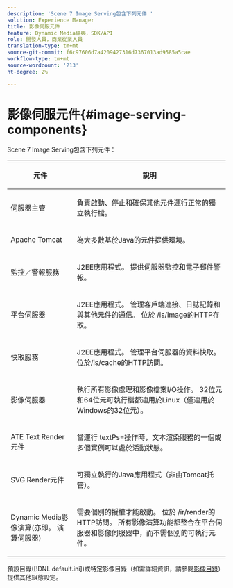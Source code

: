 ```yaml
---
description: 'Scene 7 Image Serving包含下列元件 '
solution: Experience Manager
title: 影像伺服元件
feature: Dynamic Media經典，SDK/API
role: 開發人員，商業從業人員
translation-type: tm+mt
source-git-commit: f6c97606d7a4209427316d7367013ad9585a5cae
workflow-type: tm+mt
source-wordcount: '213'
ht-degree: 2%

---
```



# 影像伺服元件{#image-serving-components}

Scene 7 Image Serving包含下列元件：

<table id="table_534AF33FE5C4453EACAE0DF35E8E3B63"> 
 <thead> 
  <tr> 
   <th colname="col1" class="entry"> <p>元件 </p> </th> 
   <th colname="col2" class="entry"> <p>說明 </p> </th> 
  </tr>
 </thead>
 <tbody> 
  <tr> 
   <td colname="col1"> <p>伺服器主管 </p> </td> 
   <td colname="col2"> <p>負責啟動、停止和確保其他元件運行正常的獨立執行檔。 </p> </td> 
  </tr> 
  <tr> 
   <td colname="col1"> <p>Apache Tomcat </p> </td> 
   <td colname="col2"> <p>為大多數基於Java的元件提供環境。 </p> </td> 
  </tr> 
  <tr> 
   <td colname="col1"> <p>監控／警報服務 </p> </td> 
   <td colname="col2"> <p>J2EE應用程式。 提供伺服器監控和電子郵件警報。 </p> </td> 
  </tr> 
  <tr> 
   <td colname="col1"> <p>平台伺服器 </p> </td> 
   <td colname="col2"> <p>J2EE應用程式。 管理客戶端連接、日誌記錄和與其他元件的通信。 位於<span class="filepath"> /is/image</span>的HTTP存取。 </p> </td> 
  </tr> 
  <tr> 
   <td colname="col1"> <p>快取服務 </p> </td> 
   <td colname="col2"> <p>J2EE應用程式。 管理平台伺服器的資料快取。 位於/is/cache的HTTP訪問。 </p> </td> 
  </tr> 
  <tr> 
   <td colname="col1"> <p>影像伺服器 </p> </td> 
   <td colname="col2"> <p>執行所有影像處理和影像檔案I/O操作。 32位元和64位元可執行檔都適用於Linux（僅適用於Windows的32位元）。 </p> </td> 
  </tr> 
  <tr> 
   <td colname="col1"> <p>ATE Text Render元件 </p> </td> 
   <td colname="col2"> <p>當運行<span class="codeph"> textPs=</span>操作時，文本渲染服務的一個或多個實例可以處於活動狀態。 </p> </td> 
  </tr> 
  <tr> 
   <td colname="col1"> <p>SVG Render元件 </p> </td> 
   <td colname="col2"> <p>可獨立執行的Java應用程式（非由Tomcat托管）。 </p> </td> 
  </tr> 
  <tr> 
   <td colname="col1"> <p>Dynamic Media影像演算(亦即。 演算伺服器) </p> </td> 
   <td colname="col2"> <p>需要個別的授權才能啟動。 位於<span class="filepath"> /ir/render</span>的HTTP訪問。 所有影像演算功能都整合在平台伺服器和影像伺服器中，而不需個別的可執行元件。 </p> </td> 
  </tr> 
 </tbody> 
</table>

預設目錄([!DNL default.ini])或特定影像目錄（如需詳細資訊，請參閱[影像目錄](../../is-api/image-catalog/image-serving-api-ref/c-image-catalog-reference/c-overview/c-overview.md#concept-9ce2b6a133de45f783e95cabc5810ac3)）提供其他組態設定。

